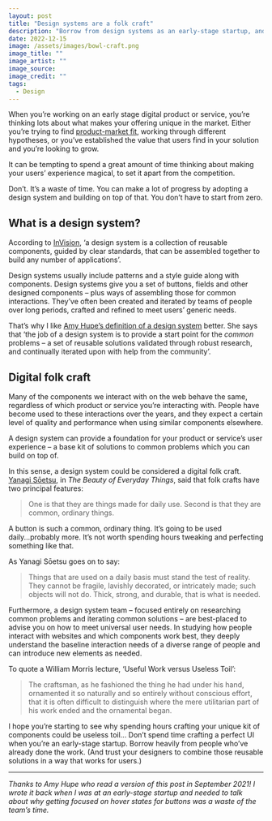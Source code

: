 ```yaml
---
layout: post
title: "Design systems are a folk craft"
description: "Borrow from design systems as an early-stage startup, and focus your efforts on solving user’s problems. Trust in what other digital craftspeople have created."
date: 2022-12-15
image: /assets/images/bowl-craft.png
image_title: ""
image_artist: ""
image_source: 
image_credit: ""
tags:
  - Design
---
```


When you’re working on an early stage digital product or service, you’re thinking lots about what makes your offering unique in the market. Either you’re trying to find [product-market fit](https://web.stanford.edu/class/ee204/ProductMarketFit.html), working through different hypotheses, or you’ve established the value that users find in your solution and you’re looking to grow.

It can be tempting to spend a great amount of time thinking about making your users’ experience magical, to set it apart from the competition. 

Don’t. It’s a waste of time. You can make a lot of progress by adopting a design system and building on top of that. You don’t have to start from zero.

## What is a design system?

According to [InVision](https://www.invisionapp.com/inside-design/guide-to-design-systems/), ‘a design system is a collection of reusable components, guided by clear standards, that can be assembled together to build any number of applications’.

Design systems usually include patterns and a style guide along with components. Design systems give you a set of buttons, fields and other designed components – plus ways of assembling those for common interactions. They’ve often been created and iterated by teams of people over long periods, crafted and refined to meet users’ generic needs.

That’s why I like [Amy Hupe’s definition of a design system](https://amyhupe.co.uk/articles/the-myth-that-design-systems-solve-easy-problems/) better. She says that ‘the job of a design system is to provide a start point for the _common_ problems – a set of reusable solutions validated through robust research, and continually iterated upon with help from the community’.

## Digital folk craft

Many of the components we interact with on the web behave the same, regardless of which product or service you’re interacting with. People have become used to these interactions over the years, and they expect a certain level of quality and performance when using similar components elsewhere. 

A design system can provide a foundation for your product or service’s user experience – a base kit of solutions to common problems which you can build on top of.

In this sense, a design system could be considered a digital folk craft. [Yanagi Sōetsu](https://en.wikipedia.org/wiki/Yanagi_S%C5%8Detsu), in _The Beauty of Everyday Things_, said that folk crafts have two principal features:
> One is that they are things made for daily use. Second is that they are common, ordinary things.

A button is such a common, ordinary thing. It’s going to be used daily...probably more. It’s not worth spending hours tweaking and perfecting something like that. 

As Yanagi Sōetsu goes on to say:
> Things that are used on a daily basis must stand the test of reality. They cannot be fragile, lavishly decorated, or intricately made; such objects will not do. Thick, strong, and durable, that is what is needed.

Furthermore, a design system team – focused entirely on researching common problems and iterating common solutions – are best-placed to advise you on how to meet universal user needs. In studying how people interact with websites and which components work best, they deeply understand the baseline interaction needs of a diverse range of people and can introduce new elements as needed.

To quote a William Morris lecture, ‘Useful Work versus Useless Toil’:
> The craftsman, as he fashioned the thing he had under his hand, ornamented it so naturally and so entirely without conscious effort, that it is often difficult to distinguish where the mere utilitarian part of his work ended and the ornamental began.

I hope you’re starting to see why spending hours crafting your unique kit of components could be useless toil... Don’t spend time crafting a perfect UI when you’re an early-stage startup. Borrow heavily from people who’ve already done the work. (And trust your designers to combine those reusable solutions in a way that works for users.)

---

_Thanks to Amy Hupe who read a version of this post in September 2021! I wrote it back when I was at an early-stage startup and needed to talk about why getting focused on hover states for buttons was a waste of the team’s time._